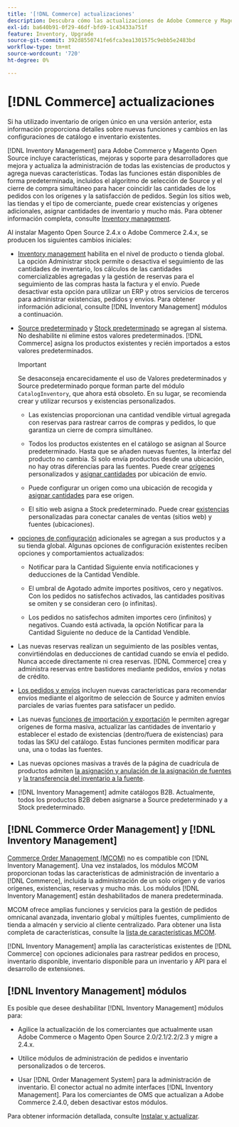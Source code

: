 ```yaml
---
title: '[!DNL Commerce] actualizaciones'
description: Descubra cómo las actualizaciones de Adobe Commerce y Magento Open Source afectan a las configuraciones del catálogo y  [!DNL Inventory Management] .
exl-id: ba640b91-0f29-46df-bfd9-1c43433a751f
feature: Inventory, Upgrade
source-git-commit: 392d8550741fe6fca3ea1301575c9ebb5e2483bd
workflow-type: tm+mt
source-wordcount: '720'
ht-degree: 0%

---
```


# [!DNL Commerce] actualizaciones

Si ha utilizado inventario de origen único en una versión anterior, esta información proporciona detalles sobre nuevas funciones y cambios en las configuraciones de catálogo e inventario existentes.

[!DNL Inventory Management] para Adobe Commerce y Magento Open Source incluye características, mejoras y soporte para desarrolladores que mejora y actualiza la administración de todas las existencias de productos y agrega nuevas características. Todas las funciones están disponibles de forma predeterminada, incluidos el algoritmo de selección de Source y el cierre de compra simultáneo para hacer coincidir las cantidades de los pedidos con los orígenes y la satisfacción de pedidos. Según los sitios web, las tiendas y el tipo de comerciante, puede crear existencias y orígenes adicionales, asignar cantidades de inventario y mucho más. Para obtener información completa, consulte [Inventory management](introduction.md).

Al instalar Magento Open Source 2.4.x o Adobe Commerce 2.4.x, se producen los siguientes cambios iniciales:

- [Inventory management](enable.md) habilita en el nivel de producto o tienda global. La opción Administrar stock permite o desactiva el seguimiento de las cantidades de inventario, los cálculos de las cantidades comercializables agregadas y la gestión de reservas para el seguimiento de las compras hasta la factura y el envío. Puede desactivar esta opción para utilizar un ERP y otros servicios de terceros para administrar existencias, pedidos y envíos. Para obtener información adicional, consulte [!DNL Inventory Management] módulos a continuación.

- [Source predeterminado](sources-manage.md) y [Stock predeterminado](stocks-manage.md) se agregan al sistema. No deshabilite ni elimine estos valores predeterminados. [!DNL Commerce] asigna los productos existentes y recién importados a estos valores predeterminados.

  >[!IMPORTANT]
  >
  >Se desaconseja encarecidamente el uso de Valores predeterminados y Source predeterminado porque forman parte del módulo `CatalogInventory`, que ahora está obsoleto. En su lugar, se recomienda crear y utilizar recursos y existencias personalizados.

   - Las existencias proporcionan una cantidad vendible virtual agregada con reservas para rastrear carros de compras y pedidos, lo que garantiza un cierre de compra simultáneo.

   - Todos los productos existentes en el catálogo se asignan al Source predeterminado. Hasta que se añaden nuevas fuentes, la interfaz del producto no cambia. Si solo envía productos desde una ubicación, no hay otras diferencias para las fuentes. Puede crear [orígenes](sources-add.md) personalizados y [asignar cantidades](quantities-manage.md) por ubicación de envío.

   - Puede configurar un origen como una ubicación de recogida y [asignar cantidades](quantities-manage.md) para ese origen.

   - El sitio web asigna a Stock predeterminado. Puede crear [existencias](stocks-add.md) personalizadas para conectar canales de ventas (sitios web) y fuentes (ubicaciones).

- [opciones de configuración](configuration.md) adicionales se agregan a sus productos y a su tienda global. Algunas opciones de configuración existentes reciben opciones y comportamientos actualizados:

   - Notificar para la Cantidad Siguiente envía notificaciones y deducciones de la Cantidad Vendible.

   - El umbral de Agotado admite importes positivos, cero y negativos. Con los pedidos no satisfechos activados, las cantidades positivas se omiten y se consideran cero (o infinitas).

   - Los pedidos no satisfechos admiten importes cero (infinitos) y negativos. Cuando está activada, la opción Notificar para la Cantidad Siguiente no deduce de la Cantidad Vendible.

- Las nuevas reservas realizan un seguimiento de las posibles ventas, convirtiéndolas en deducciones de cantidad cuando se envía el pedido. Nunca accede directamente ni crea reservas. [!DNL Commerce] crea y administra reservas entre bastidores mediante pedidos, envíos y notas de crédito.

- [Los pedidos y envíos](shipments.md) incluyen nuevas características para recomendar envíos mediante el algoritmo de selección de Source y admiten envíos parciales de varias fuentes para satisfacer un pedido.

- Las nuevas [funciones de importación y exportación](inventory-import-export.md) le permiten agregar orígenes de forma masiva, actualizar las cantidades de inventario y establecer el estado de existencias (dentro/fuera de existencias) para todas las SKU del catálogo. Estas funciones permiten modificar para una, una o todas las fuentes.

- Las nuevas opciones masivas a través de la página de cuadrícula de productos admiten [la asignación y anulación de la asignación de fuentes](bulk-assignment.md) y [la transferencia del inventario a la fuente](inventory-transfer.md).

- [!DNL Inventory Management] admite catálogos B2B. Actualmente, todos los productos B2B deben asignarse a Source predeterminado y a Stock predeterminado.

## [!DNL Commerce Order Management] y [!DNL Inventory Management]

[Commerce Order Management (MCOM)][1] no es compatible con [!DNL Inventory Management]. Una vez instalados, los módulos MCOM proporcionan todas las características de administración de inventario a [!DNL Commerce], incluida la administración de un solo origen y de varios orígenes, existencias, reservas y mucho más. Los módulos [!DNL Inventory Management] están deshabilitados de manera predeterminada.

MCOM ofrece amplias funciones y servicios para la gestión de pedidos omnicanal avanzada, inventario global y múltiples fuentes, cumplimiento de tienda a almacén y servicio al cliente centralizado. Para obtener una lista completa de características, consulte la [lista de características MCOM][2].

[!DNL Inventory Management] amplía las características existentes de [!DNL Commerce] con opciones adicionales para rastrear pedidos en proceso, inventario disponible, inventario disponible para un inventario y API para el desarrollo de extensiones.

## [!DNL Inventory Management] módulos

Es posible que desee deshabilitar [!DNL Inventory Management] módulos para:

- Agilice la actualización de los comerciantes que actualmente usan Adobe Commerce o Magento Open Source 2.0/2.1/2.2/2.3 y migre a 2.4.x.

- Utilice módulos de administración de pedidos e inventario personalizados o de terceros.

- Usar [!DNL Order Management System] para la administración de inventario. El conector actual no admite interfaces [!DNL Inventory Management]. Para los comerciantes de OMS que actualizan a Adobe Commerce 2.4.0, deben desactivar estos módulos.

Para obtener información detallada, consulte [Instalar y actualizar](install-update.md).

[1]: https://commerce-docs.github.io/oms-documentation-archive/
[2]: https://commerce-docs.github.io/oms-documentation-archive/getting-started/feature-list/
